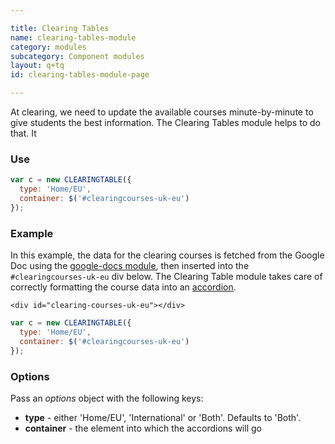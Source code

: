 ```yaml
---

title: Clearing Tables
name: clearing-tables-module
category: modules
subcategory: Component modules
layout: q+tq
id: clearing-tables-module-page

---
```


<div class="lead"><p>At clearing, we need to update the available courses minute-by-minute to give students the best information. The Clearing Tables module helps to do that. It </p></div>

### Use

```javascript
var c = new CLEARINGTABLE({
  type: 'Home/EU',
  container: $('#clearingcourses-uk-eu')
});
```

### Example

In this example, the data for the clearing courses is fetched from the Google Doc using the [google-docs module](google-docs-module.html), then inserted into the `#clearingcourses-uk-eu` div below. The Clearing Table module takes care of correctly formatting the course data into an [accordion](accordion.html).

```markup
<div id="clearing-courses-uk-eu"></div>
```

```javascript
var c = new CLEARINGTABLE({
  type: 'Home/EU',
  container: $('#clearingcourses-uk-eu')
});
```

<div id="clearing-courses-international"></div>


### Options

  Pass an _options_ object with the following keys:

  * **type** - either 'Home/EU', 'International' or 'Both'. Defaults to 'Both'.
  * **container** - the element into which the accordions will go
